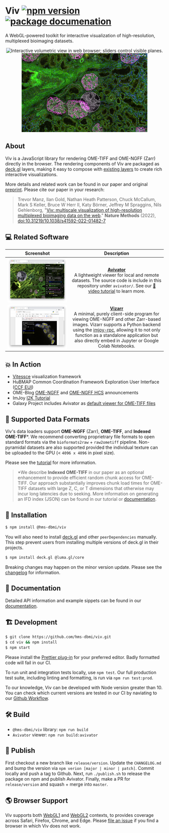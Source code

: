 # Viv [![npm version](https://badge.fury.io/js/%40hms-dbmi%2Fviv.svg)](https://badge.fury.io/js/%40hms-dbmi%2Fviv) [![package documenation](https://img.shields.io/badge/package-documentation-blue)](http://viv.gehlenborglab.org)

A WebGL-powered toolkit for interactive visualization of high-resolution, multiplexed bioimaging datasets.

<p align="center">
<img src="https://github.com/hms-dbmi/viv/raw/master/docs/3d-slicing.gif" alt="Interactive volumetric view in web browser; sliders control visible planes." width="400"/> <img src="https://github.com/hms-dbmi/viv/raw/master/docs/glomerular-lens.png" alt="Multi-channel rendering of high-resolution microscopy dataset" width="400"/>
</p>

## About

Viv is a JavaScript library for rendering OME-TIFF and OME-NGFF (Zarr) directly in the browser.
The rendering components of Viv are packaged as [deck.gl](https://deck.gl) layers, making it
easy to compose with [existing layers](https://deck.gl/docs/api-reference/layers)
to create rich interactive visualizations.

More details and related work can be found in our paper and original [preprint](https://osf.io/wd2gu/). Please cite our paper in your research:

> Trevor Manz, Ilan Gold, Nathan Heath Patterson, Chuck McCallum, Mark S Keller, Bruce W Herr II, Katy Börner, Jeffrey M Spraggins, Nils Gehlenborg,
> "[Viv: multiscale visualization of high-resolution multiplexed bioimaging data on the web](https://osf.io/wd2gu/)."
> **Nature Methods** (2022), [doi:10.31219/10.1038/s41592-022-01482-7](https://doi.org/10.1038/s41592-022-01482-7)

## 💻 Related Software

| Screenshot   |     Description    |
:-------------------------:|:-------------------------:
<img src="https://github.com/hms-dbmi/viv/raw/master/docs/avivator-browser.png" alt="Avivator viewer running in Chrome"/> | [**Avivator**](http://avivator.gehlenborglab.org) <br> A lightweight viewer for local and remote datasets. The source code is include in this repository under `avivator/`. See our [🎥 video tutorial](https://www.youtube.com/watch?v=_GES8BTzyWc) to learn more.
<img src="https://github.com/hms-dbmi/viv/raw/master/docs/vizarr-browser.png" alt="Vizarr viewer running in Jupyter Notebook"/> | [**Vizarr**](https://github.com/hms-dbmi/vizarr) <br> A minimal, purely client-side program for viewing OME-NGFF and other Zarr-based images. Vizarr supports a Python backend using the [imjoy-rpc](https://github.com/imjoy-team/imjoy-rpc), allowing it to not only function as a standalone application but also directly embed in Jupyter or Google Colab Notebooks.

## 💥 In Action

- [Vitessce](http://vitessce.io) visualization framework
- HuBMAP Common Coordination Framework Exploration User Interface ([CCF EUI](https://github.com/hubmapconsortium/ccf-ui))
- OME-Blog [OME-NGFF](https://blog.openmicroscopy.org/file-formats/community/2020/11/04/zarr-data/) and
[OME-NGFF HCS](https://blog.openmicroscopy.org/file-formats/community/2020/12/01/zarr-hcs/) announcements
- ImJoy [I2K Tutorial](https://imjoy.io/docs/#/i2k_tutorial?id=open-integration-with-imjoy)
- Galaxy Project includes Avivator as [default viewer for OME-TIFF files](https://docs.galaxyproject.org/en/release_21.05/releases/21.05_announce_user.html#new-datatypes)

## 💾 Supported Data Formats

Viv's data loaders support **OME-NGFF** (Zarr), **OME-TIFF**, and **Indexed OME-TIFF**\*.
We recommend converting proprietrary file formats to open standard formats via the
`bioformats2raw` + `raw2ometiff` pipeline. Non-pyramidal datasets are also supported 
provided the individual texture can be uploaded to the GPU (< `4096 x 4096` in pixel size).

Please see the [tutorial](./tutorial/README.md) for more information.

> \*We describe **Indexed OME-TIFF** in our paper as an optional enhancement to provide
> efficient random chunk access for OME-TIFF. Our approach substantially improves chunk
> load times for OME-TIFF datasets with large Z, C, or T dimensions that otherwise may 
> incur long latencies due to seeking. More information on generating an IFD index (JSON) can
> be found in our tutorial or [documentation](http://viv.gehlenborglab.org/#data-preparation).

## 💽 Installation

```bash
$ npm install @hms-dbmi/viv
```

You will also need to install [deck.gl](https://deck.gl) and other `peerDependencies` manually.
This step prevent users from installing multiple versions of deck.gl in their projects.

```bash
$ npm install deck.gl @luma.gl/core
```

Breaking changes may happen on the minor version update.
Please see the [changelog](https://github.com/hms-dbmi/viv/blob/master/CHANGELOG.md) for information.

## 📖 Documentation

Detailed API information and example sippets can be found in our [documentation](http://viv.gehlenborglab.org).

## 🏗️  Development

```bash
$ git clone https://github.com/hms-dbmi/viv.git
$ cd viv && npm install
$ npm start
```

Please install the [Prettier plug-in](https://prettier.io/docs/en/editors.html) for your
preferred editor. Badly formatted code will fail in our CI. 

To run unit and integration tests locally, use `npm test`. Our full production test suite,
including linting and formatting, is run via `npm run test:prod`.

To our knowledge, Viv can be developed with Node version greater than 10. You can check which
current versions are tested in our CI by naviating to our
[Github Workflow](https://github.com/hms-dbmi/viv/blob/master/.github/workflows/test.yml#L31).

## 🛠️  Build

- `@hms-dbmi/viv` library: `npm run build`
- `Avivator` viewer: `npm run build:avivator`

## 📄 Publish

First checkout a new branch like `release/version`. Update the `CHANGELOG.md` and bump
the version via `npm verion [major | minor | patch]`. Commit locally and push a tag to Github. 
Next, run `./publish.sh` to release the package on npm and publish Avivator.
Finally, make a PR for `release/version` and squash + merge into `master`.

## 🌎 Browser Support

Viv supports both [WebGL1](https://caniuse.com/?search=webgl) and [WebGL2](https://caniuse.com/?search=webgl2) 
contexts, to provides coverage across Safari, Firefox, Chrome, and Edge. Please
[file an issue](https://github.com/hms-dbmi/viv/issues/new) if you find a browser
in which Viv does not work.
